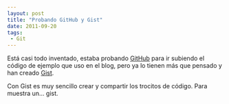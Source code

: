 ```yaml
---
layout: post
title: "Probando GitHub y Gist"
date: 2011-09-20
tags:
 - Git
---
```


Está casi todo inventado, estaba probando [GitHub](https://github.com/) para ir subiendo el código de ejemplo que uso en el blog, pero ya lo tienen más que pensado y han creado [Gist](https://gist.github.com/).

Con Gist es muy sencillo crear y compartir los trocitos de código. Para muestra un... gist.

<script src="https://gist.github.com/1224189.js?file=orm.xml">
</script>
